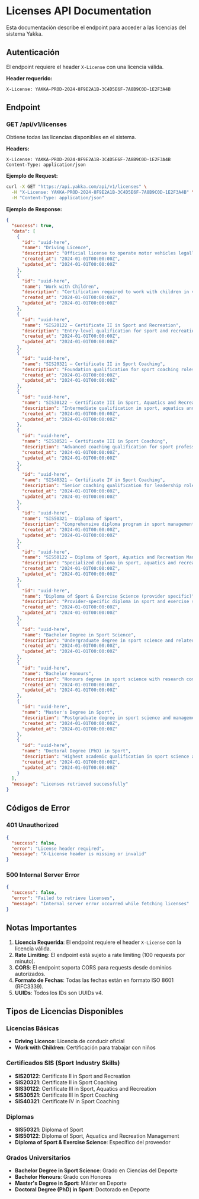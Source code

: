 # Licenses API Documentation

Esta documentación describe el endpoint para acceder a las licencias del sistema Yakka.

## Autenticación

El endpoint requiere el header `X-License` con una licencia válida.

**Header requerido:**
```
X-License: YAKKA-PROD-2024-8F9E2A1B-3C4D5E6F-7A8B9C0D-1E2F3A4B
```

## Endpoint

### GET /api/v1/licenses

Obtiene todas las licencias disponibles en el sistema.

**Headers:**
```
X-License: YAKKA-PROD-2024-8F9E2A1B-3C4D5E6F-7A8B9C0D-1E2F3A4B
Content-Type: application/json
```

**Ejemplo de Request:**
```bash
curl -X GET "https://api.yakka.com/api/v1/licenses" \
  -H "X-License: YAKKA-PROD-2024-8F9E2A1B-3C4D5E6F-7A8B9C0D-1E2F3A4B" \
  -H "Content-Type: application/json"
```

**Ejemplo de Response:**
```json
{
  "success": true,
  "data": [
    {
      "id": "uuid-here",
      "name": "Driving Licence",
      "description": "Official license to operate motor vehicles legally",
      "created_at": "2024-01-01T00:00:00Z",
      "updated_at": "2024-01-01T00:00:00Z"
    },
    {
      "id": "uuid-here",
      "name": "Work with Children",
      "description": "Certification required to work with children in various settings",
      "created_at": "2024-01-01T00:00:00Z",
      "updated_at": "2024-01-01T00:00:00Z"
    },
    {
      "id": "uuid-here",
      "name": "SIS20122 – Certificate II in Sport and Recreation",
      "description": "Entry-level qualification for sport and recreation industry",
      "created_at": "2024-01-01T00:00:00Z",
      "updated_at": "2024-01-01T00:00:00Z"
    },
    {
      "id": "uuid-here",
      "name": "SIS20321 – Certificate II in Sport Coaching",
      "description": "Foundation qualification for sport coaching roles",
      "created_at": "2024-01-01T00:00:00Z",
      "updated_at": "2024-01-01T00:00:00Z"
    },
    {
      "id": "uuid-here",
      "name": "SIS30122 – Certificate III in Sport, Aquatics and Recreation",
      "description": "Intermediate qualification in sport, aquatics and recreation management",
      "created_at": "2024-01-01T00:00:00Z",
      "updated_at": "2024-01-01T00:00:00Z"
    },
    {
      "id": "uuid-here",
      "name": "SIS30521 – Certificate III in Sport Coaching",
      "description": "Advanced coaching qualification for sport professionals",
      "created_at": "2024-01-01T00:00:00Z",
      "updated_at": "2024-01-01T00:00:00Z"
    },
    {
      "id": "uuid-here",
      "name": "SIS40321 – Certificate IV in Sport Coaching",
      "description": "Senior coaching qualification for leadership roles",
      "created_at": "2024-01-01T00:00:00Z",
      "updated_at": "2024-01-01T00:00:00Z"
    },
    {
      "id": "uuid-here",
      "name": "SIS50321 – Diploma of Sport",
      "description": "Comprehensive diploma program in sport management and coaching",
      "created_at": "2024-01-01T00:00:00Z",
      "updated_at": "2024-01-01T00:00:00Z"
    },
    {
      "id": "uuid-here",
      "name": "SIS50122 – Diploma of Sport, Aquatics and Recreation Management",
      "description": "Specialized diploma in sport, aquatics and recreation management",
      "created_at": "2024-01-01T00:00:00Z",
      "updated_at": "2024-01-01T00:00:00Z"
    },
    {
      "id": "uuid-here",
      "name": "Diploma of Sport & Exercise Science (provider specific)",
      "description": "Provider-specific diploma in sport and exercise science",
      "created_at": "2024-01-01T00:00:00Z",
      "updated_at": "2024-01-01T00:00:00Z"
    },
    {
      "id": "uuid-here",
      "name": "Bachelor Degree in Sport Science",
      "description": "Undergraduate degree in sport science and related fields",
      "created_at": "2024-01-01T00:00:00Z",
      "updated_at": "2024-01-01T00:00:00Z"
    },
    {
      "id": "uuid-here",
      "name": "Bachelor Honours",
      "description": "Honours degree in sport science with research component",
      "created_at": "2024-01-01T00:00:00Z",
      "updated_at": "2024-01-01T00:00:00Z"
    },
    {
      "id": "uuid-here",
      "name": "Master's Degree in Sport",
      "description": "Postgraduate degree in sport science and management",
      "created_at": "2024-01-01T00:00:00Z",
      "updated_at": "2024-01-01T00:00:00Z"
    },
    {
      "id": "uuid-here",
      "name": "Doctoral Degree (PhD) in Sport",
      "description": "Highest academic qualification in sport science and research",
      "created_at": "2024-01-01T00:00:00Z",
      "updated_at": "2024-01-01T00:00:00Z"
    }
  ],
  "message": "Licenses retrieved successfully"
}
```

## Códigos de Error

### 401 Unauthorized
```json
{
  "success": false,
  "error": "License header required",
  "message": "X-License header is missing or invalid"
}
```

### 500 Internal Server Error
```json
{
  "success": false,
  "error": "Failed to retrieve licenses",
  "message": "Internal server error occurred while fetching licenses"
}
```

## Notas Importantes

1. **Licencia Requerida**: El endpoint requiere el header `X-License` con la licencia válida.
2. **Rate Limiting**: El endpoint está sujeto a rate limiting (100 requests por minuto).
3. **CORS**: El endpoint soporta CORS para requests desde dominios autorizados.
4. **Formato de Fechas**: Todas las fechas están en formato ISO 8601 (RFC3339).
5. **UUIDs**: Todos los IDs son UUIDs v4.

## Tipos de Licencias Disponibles

### Licencias Básicas
- **Driving Licence**: Licencia de conducir oficial
- **Work with Children**: Certificación para trabajar con niños

### Certificados SIS (Sport Industry Skills)
- **SIS20122**: Certificate II in Sport and Recreation
- **SIS20321**: Certificate II in Sport Coaching
- **SIS30122**: Certificate III in Sport, Aquatics and Recreation
- **SIS30521**: Certificate III in Sport Coaching
- **SIS40321**: Certificate IV in Sport Coaching

### Diplomas
- **SIS50321**: Diploma of Sport
- **SIS50122**: Diploma of Sport, Aquatics and Recreation Management
- **Diploma of Sport & Exercise Science**: Específico del proveedor

### Grados Universitarios
- **Bachelor Degree in Sport Science**: Grado en Ciencias del Deporte
- **Bachelor Honours**: Grado con Honores
- **Master's Degree in Sport**: Máster en Deporte
- **Doctoral Degree (PhD) in Sport**: Doctorado en Deporte
